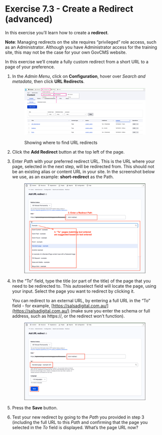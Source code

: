 # Exercise 7.3 - Create a Redirect (advanced)

In this exercise you’ll learn how to create a **redirect**.

**Note**: Managing redirects on the site requires “privileged” role access, such as an Administrator. Although you have Administrator access for the training site, this may not be the case for your own GovCMS website.

In this exercise we’ll create a fully custom redirect from a short URL to a page of your preference.

1.  In the _Admin Menu_, click on **Configuration**, hover over _Search and metadata_, then click **URL Redirects**.

    <figure><img src="../.gitbook/assets/image (4) (1) (1) (1).png" alt=""><figcaption><p>Showing where to find URL redirects</p></figcaption></figure>
2. Click the **Add Redirect** button at the top left of the page.
3.  Enter _Path_ with your preferred redirect URL. This is the URL where your page, selected in the next step, will be redirected from. This should not be an existing alias or content URL in your site. In the screenshot below we use, as an example: **short-redirect** as the Path.



    <figure><img src="../.gitbook/assets/Ex-7-3-URL-Redirect-2.png" alt=""><figcaption></figcaption></figure>
4.  In the “To” field, type the title (or part of the title) of the page that you need to be redirected to. This autoselect field will locate the page, using your input. Select the page you want to redirect by clicking it.



    You can redirect to an external URL, by entering a full URL in the “To” field - for example, [https://salsadigital.com.au/](https://salsadigital.com.au/) (make sure you enter the schema or full address, such as https://, or the redirect won’t function).

    <figure><img src="../.gitbook/assets/Ex-7-3-URL-Redirect-3.png" alt=""><figcaption></figcaption></figure>
5. Press the **Save** button.
6. Test your new redirect by going to the _Path_ you provided in step 3 (including the full URL to this _Path_ and confirming that the page you selected in the _To_ field is displayed. What’s the page URL now?
